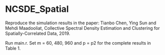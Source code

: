 # NCSDE_Spatial

Reproduce the simulation results in the paper: 
Tianbo Chen, Ying Sun and Mehdi Maadooliat, Collective Spectral Density Estimation and Clustering for Spatially-Correlated Data, 2019.

Run main.r. Set m = 60, 480, 960 and p = p2 for the complete results in Table 1.

